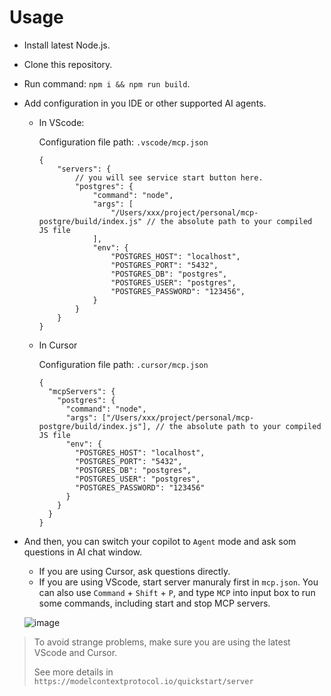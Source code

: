 # Usage
- Install latest Node.js.

- Clone this repository.

- Run command: `npm i && npm run build`.

- Add configuration in you IDE or other supported AI agents.

  - In VScode:

    Configuration file path: `.vscode/mcp.json`

    ```
    {
        "servers": {
            // you will see service start button here.
            "postgres": {
                "command": "node",
                "args": [
                    "/Users/xxx/project/personal/mcp-postgre/build/index.js" // the absolute path to your compiled JS file
                ],
                "env": {
                    "POSTGRES_HOST": "localhost",
                    "POSTGRES_PORT": "5432",
                    "POSTGRES_DB": "postgres",
                    "POSTGRES_USER": "postgres",
                    "POSTGRES_PASSWORD": "123456",
                }
            }
        }
    }
    ```
    
    
    
  - In Cursor
  
    Configuration file path: `.cursor/mcp.json`
  
    ```
    {
      "mcpServers": {
        "postgres": {
          "command": "node",
          "args": ["/Users/xxx/project/personal/mcp-postgre/build/index.js"], // the absolute path to your compiled JS file
          "env": {
            "POSTGRES_HOST": "localhost",
            "POSTGRES_PORT": "5432",
            "POSTGRES_DB": "postgres",
            "POSTGRES_USER": "postgres",
            "POSTGRES_PASSWORD": "123456"
          }
        }
      }
    }
    ```
    
    

- And then, you can switch your copilot to `Agent` mode and ask som questions in AI chat window.
  - If you are using Cursor, ask questions directly.
  - If you are using VScode, start server manuraly first in `mcp.json`. You can also use `Command` + `Shift` + `P`, and type `MCP` into input box to run some commands, including start and stop MCP servers.

  ![image](https://github.com/user-attachments/assets/e26eb154-a42a-4e91-b312-d91b09b1a9de)



> To avoid strange problems, make sure you are using the latest VScode and Cursor.
>
> See more details in `https://modelcontextprotocol.io/quickstart/server`
